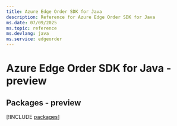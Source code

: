 ```yaml
---
title: Azure Edge Order SDK for Java
description: Reference for Azure Edge Order SDK for Java
ms.date: 07/09/2025
ms.topic: reference
ms.devlang: java
ms.service: edgeorder
---
```

# Azure Edge Order SDK for Java - preview
## Packages - preview
[!INCLUDE [packages](edge-order-index.md)]